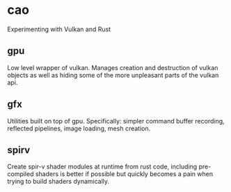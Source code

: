 # cao
Experimenting with Vulkan and Rust

## gpu
Low level wrapper of vulkan. Manages creation and destruction of vulkan objects as well as hiding some of the more unpleasant parts of the vulkan api.

## gfx
Utilities built on top of gpu. Specifically: simpler command buffer recording, reflected pipelines, image loading, mesh creation.

## spirv
Create spir-v shader modules at runtime from rust code, including pre-compiled shaders is better if possible but quickly becomes a pain when trying to build shaders dynamically.
